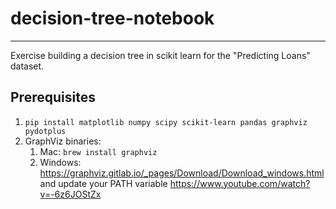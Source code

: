 # decision-tree-notebook
---

Exercise building a decision tree in scikit learn for the "Predicting Loans" dataset.

## Prerequisites

1. `pip install matplotlib numpy scipy scikit-learn pandas graphviz pydotplus`
2. GraphViz binaries:
	1. Mac: `brew install graphviz`
	2. Windows: https://graphviz.gitlab.io/_pages/Download/Download_windows.html and update your PATH variable https://www.youtube.com/watch?v=-6z6JOStZx
